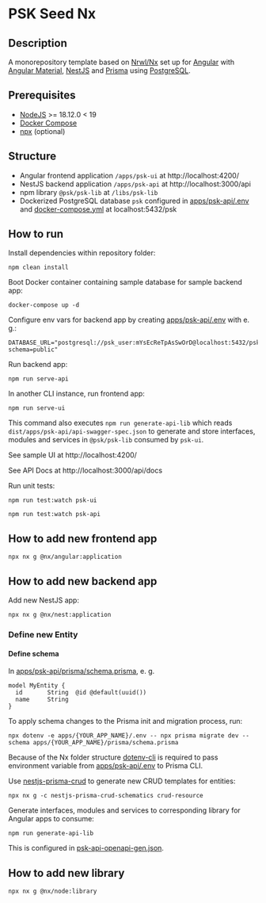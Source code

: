 # PSK Seed Nx

## Description
A monorepository template based on [Nrwl/Nx](https://nx.dev/) set up for [Angular](https://angular.io/) with [Angular Material](https://material.angular.io/), [NestJS](https://nestjs.com/) and [Prisma](https://www.prisma.io/) using [PostgreSQL](https://www.postgresql.org/).

## Prerequisites

* [NodeJS](https://nodejs.org/en/blog/release/v18.12.0) >= 18.12.0 < 19
* [Docker Compose](https://github.com/docker/compose)
* [npx](https://www.npmjs.com/package/npx) (optional)

## Structure
* Angular frontend application `/apps/psk-ui` at http://localhost:4200/
* NestJS backend application `/apps/psk-api` at http://localhost:3000/api
* npm library `@psk/psk-lib` at `/libs/psk-lib`
* Dockerized PostgreSQL database `psk` configured in [apps/psk-api/.env](apps/psk-api/.env) and [docker-compose.yml](docker-compose.yml) at localhost:5432/psk

## How to run

Install dependencies within repository folder:
```
npm clean install
```

Boot Docker container containing sample database for sample backend app:
```
docker-compose up -d
```
Configure env vars for backend app by creating [apps/psk-api/.env](apps/psk-api/.env) with e. g.:
```
DATABASE_URL="postgresql://psk_user:mYsEcReTpAsSwOrD@localhost:5432/psk?schema=public"
```

Run backend app:
```
npm run serve-api
```

In another CLI instance, run frontend app:
```
npm run serve-ui
```
This command also executes `npm run generate-api-lib` which reads `dist/apps/psk-api/api-swagger-spec.json` to generate and store interfaces, modules and services in `@psk/psk-lib` consumed by `psk-ui`.

See sample UI at http://localhost:4200/

See API Docs at http://localhost:3000/api/docs

Run unit tests:
```
npm run test:watch psk-ui
```
```
npm run test:watch psk-api
```

## How to add new frontend app
```
npx nx g @nx/angular:application
```

## How to add new backend app
Add new NestJS app:
```
npx nx g @nx/nest:application
```

### Define new Entity

#### Define schema

In [apps/psk-api/prisma/schema.prisma](apps/psk-api/prisma/schema.prisma), e. g.
```
model MyEntity {
  id       String  @id @default(uuid())
  name     String
}
```
To apply schema changes to the Prisma init and migration process, run:
```
npx dotenv -e apps/{YOUR_APP_NAME}/.env -- npx prisma migrate dev --schema apps/{YOUR_APP_NAME}/prisma/schema.prisma
```
Because of the Nx folder structure [dotenv-cli](https://github.com/entropitor/dotenv-cli#dotenv-cli) is required to pass environment variable from [apps/psk-api/.env](apps/psk-api/.env) to Prisma CLI.

Use [nestjs-prisma-crud](https://kepelrs.github.io/nestjs-prisma-crud/) to generate new CRUD templates for entities:
```
npx nx g -c nestjs-prisma-crud-schematics crud-resource
```

Generate interfaces, modules and services to corresponding library for Angular apps to consume:
```
npm run generate-api-lib
```
This is configured in [psk-api-openapi-gen.json](psk-api-openapi-gen.json).

## How to add new library
```
npx nx g @nx/node:library
```

